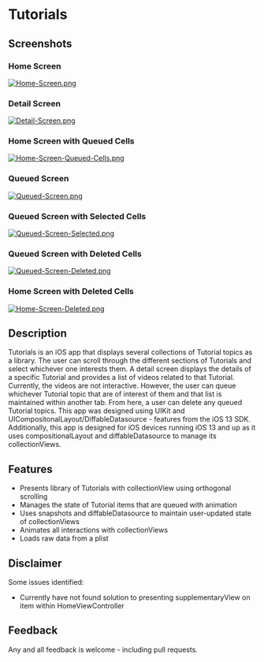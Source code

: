 # Tutorials


## Screenshots

### Home Screen

[![Home-Screen.png](https://i.postimg.cc/4xB84VN1/Home-Screen.png)](https://postimg.cc/Mnf0dcBc)

### Detail Screen

[![Detail-Screen.png](https://i.postimg.cc/kMbhN2fn/Detail-Screen.png)](https://postimg.cc/rzqJMFBb)

### Home Screen with Queued Cells

[![Home-Screen-Queued-Cells.png](https://i.postimg.cc/3xKSHn7R/Home-Screen-Queued-Cells.png)](https://postimg.cc/2VKFQd1R)

### Queued Screen

[![Queued-Screen.png](https://i.postimg.cc/DZtpkhyk/Queued-Screen.png)](https://postimg.cc/FdVV32LD)

### Queued Screen with Selected Cells

[![Queued-Screen-Selected.png](https://i.postimg.cc/mkCXTntc/Queued-Screen-Selected.png)](https://postimg.cc/wRxcV05H)

### Queued Screen with Deleted Cells

[![Queued-Screen-Deleted.png](https://i.postimg.cc/DZWpM0hP/Queued-Screen-Deleted.png)](https://postimg.cc/N9cxyg5K)

### Home Screen with Deleted Cells

[![Home-Screen-Deleted.png](https://i.postimg.cc/8PdK3x29/Home-Screen-Deleted.png)](https://postimg.cc/ykdy3pYy)


## Description

Tutorials is an iOS app that displays several collections of Tutorial topics as a library. The user can scroll
through the different sections of Tutorials and select whichever one interests them. A detail screen displays 
the details of a specific Tutorial and provides a list of videos related to that Tutorial. Currently, the videos
are not interactive. However, the user can queue whichever Tutorial topic that are of interest of them and that
list is maintained within another tab. From here, a user can delete any queued Tutorial topics. This app was designed
using UIKit and UICompositonalLayout/DiffableDatasource - features from the iOS 13 SDK. Additionally, this app is designed 
for iOS devices running iOS 13 and up as it uses compositionalLayout and diffableDatasource to manage its collectionViews. 


## Features

- Presents library of Tutorials with collectionView using orthogonal scrolling
- Manages the state of Tutorial items that are queued with animation
- Uses snapshots and diffableDatasource to maintain user-updated state of collectionViews
- Animates all interactions with collectionViews
- Loads raw data from a plist


## Disclaimer

Some issues identified:

- Currently have not found solution to presenting supplementaryView on item within HomeViewController


## Feedback

Any and all feedback is welcome - including pull requests.
